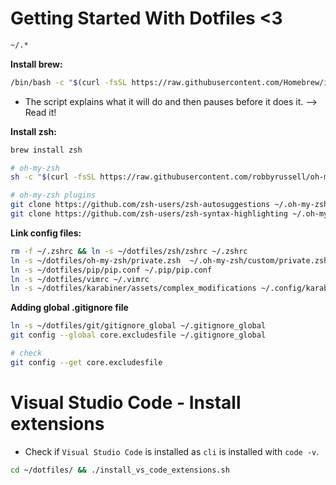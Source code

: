# Getting Started With Dotfiles <3

```bash
~/.*
```

**Install brew:**

```bash
/bin/bash -c "$(curl -fsSL https://raw.githubusercontent.com/Homebrew/install/HEAD/install.sh)"
```
* The script explains what it will do and then pauses before it does it. --> Read it!

**Install zsh:**

```bash
brew install zsh

# oh-my-zsh
sh -c "$(curl -fsSL https://raw.githubusercontent.com/robbyrussell/oh-my-zsh/master/tools/install.sh)"

# oh-my-zsh plugins
git clone https://github.com/zsh-users/zsh-autosuggestions ~/.oh-my-zsh/custom/plugins/zsh-autosuggestions
git clone https://github.com/zsh-users/zsh-syntax-highlighting ~/.oh-my-zsh/custom/plugins/zsh-syntax-highlighting
```


**Link config files:**

```bash
rm -f ~/.zshrc && ln -s ~/dotfiles/zsh/zshrc ~/.zshrc
ln -s ~/dotfiles/oh-my-zsh/private.zsh  ~/.oh-my-zsh/custom/private.zsh
ln -s ~/dotfiles/pip/pip.conf ~/.pip/pip.conf
ln -s ~/dotfiles/vimrc ~/.vimrc
ln -s ~/dotfiles/karabiner/assets/complex_modifications ~/.config/karabiner/assets/complex_modifications
```

**Adding global .gitignore file**
```bash
ln -s ~/dotfiles/git/gitignore_global ~/.gitignore_global
git config --global core.excludesfile ~/.gitignore_global

# check
git config --get core.excludesfile
```

# Visual Studio Code - Install extensions

* Check if `Visual Studio Code` is installed as `cli` is installed with `code -v`.

```bash
cd ~/dotfiles/ && ./install_vs_code_extensions.sh
```